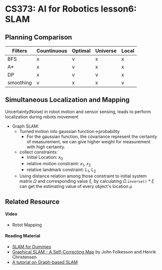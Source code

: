 # CS373: AI for Robotics lesson6: SLAM

## Planning Comparison
| Filters| Countinuous | Optimal | Universe | Local |  
| ------ | ----------- | ------------ | -----------| ------------------|  
| BFS | x |v| x | x| 
| A* | x | v | x | x | 
| DP | x |v| v| x | 
| smoothing| v | x | x | v |

## Simultaneous Localization and Mapping
Uncertainty(Noise) in robot motion and sensor sensing, leads to perform localization during robots movement
- Graph SLAM:
    + Turned motion into gaussian function->probability
        + For the gaussian function, the covariance represent the certainty of measurement, we can give higher weight for measurement with high certainty.
    + collect constraints:
        + Initial Location: $x_0$
        + relative motion constraint: $x_1$, $x_2$
        + relative landmark constraint: $L_1$, $L_2$
    + Using distance relation among those constraint to initial system matrix $\Omega$ and corresponding value $\xi$, by calculating $\Omega$.`inverse()` * $\xi$ can get the estimating value of every object's location $\mu$

## Related Resource
#### Video
- Rotot Mapping
#### Reading Material
- [SLAM for Dummies](https://ocw.mit.edu/courses/aeronautics-and-astronautics/16-412j-cognitive-robotics-spring-2005/projects/1aslam_blas_repo.pdf)
- [Graphical SLAM - A Self-Correcting Map](http://www.nada.kth.se/~johnf/johnficra04.pdf) by John Folkesson and Henrik Christensen
- [A tutorial on Graph-based SLAM](https://www.researchgate.net/publication/231575337/download)
